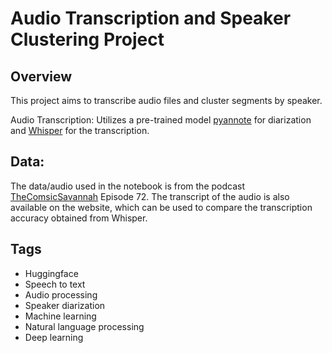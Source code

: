 # Audio Transcription and Speaker Clustering Project

## Overview

This project aims to transcribe audio files and cluster segments by speaker.

Audio Transcription: Utilizes a pre-trained model [pyannote](https://huggingface.co/pyannote/segmentation-3.0) for diarization and  [Whisper](https://huggingface.co/openai/whisper-large-v3) for the transcription.

## Data:
The data/audio used in the notebook is from the podcast [TheComsicSavannah](https://thecosmicsavannah.com/) Episode 72.
The transcript of the audio is also available on the website, which can be used to compare the transcription accuracy obtained from Whisper.

## Tags
- Huggingface
- Speech to text
- Audio processing
- Speaker diarization
- Machine learning
- Natural language processing
- Deep learning


